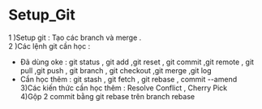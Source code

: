 # Setup_Git
1 )Setup git : Tạo các branch và merge .<br>
2 )Các lệnh git cần học : <br>
- Đã  dùng oke : git status , git add ,git reset , git commit  ,git remote , git pull ,git push , git branch , git checkout ,git merge ,git log <br>
- Cần học thêm :  git stash , git fetch , git rebase , commit --amend <br>
3)Các kiến thức cần học thêm : Resolve Conflict , Cherry Pick <br>
4)Gộp 2 commit bằng git rebase trên branch rebase <br>
